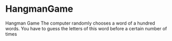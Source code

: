 # HangmanGame
Hangman Game
The computer randomly chooses a word of a hundred words.  You have to guess the letters of this word before a certain number of times

